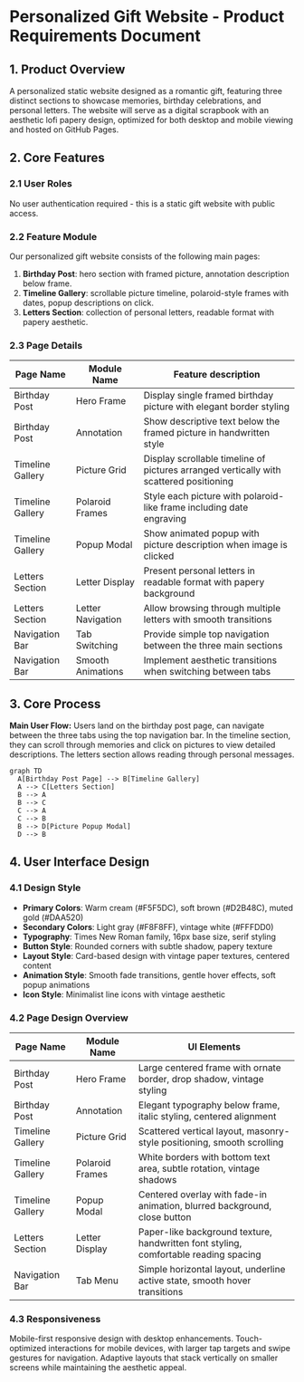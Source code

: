 # Personalized Gift Website - Product Requirements Document

## 1. Product Overview
A personalized static website designed as a romantic gift, featuring three distinct sections to showcase memories, birthday celebrations, and personal letters. The website will serve as a digital scrapbook with an aesthetic lofi papery design, optimized for both desktop and mobile viewing and hosted on GitHub Pages.

## 2. Core Features

### 2.1 User Roles
No user authentication required - this is a static gift website with public access.

### 2.2 Feature Module
Our personalized gift website consists of the following main pages:
1. **Birthday Post**: hero section with framed picture, annotation description below frame.
2. **Timeline Gallery**: scrollable picture timeline, polaroid-style frames with dates, popup descriptions on click.
3. **Letters Section**: collection of personal letters, readable format with papery aesthetic.

### 2.3 Page Details

| Page Name | Module Name | Feature description |
|-----------|-------------|---------------------|
| Birthday Post | Hero Frame | Display single framed birthday picture with elegant border styling |
| Birthday Post | Annotation | Show descriptive text below the framed picture in handwritten style |
| Timeline Gallery | Picture Grid | Display scrollable timeline of pictures arranged vertically with scattered positioning |
| Timeline Gallery | Polaroid Frames | Style each picture with polaroid-like frame including date engraving |
| Timeline Gallery | Popup Modal | Show animated popup with picture description when image is clicked |
| Letters Section | Letter Display | Present personal letters in readable format with papery background |
| Letters Section | Letter Navigation | Allow browsing through multiple letters with smooth transitions |
| Navigation Bar | Tab Switching | Provide simple top navigation between the three main sections |
| Navigation Bar | Smooth Animations | Implement aesthetic transitions when switching between tabs |

## 3. Core Process

**Main User Flow:**
Users land on the birthday post page, can navigate between the three tabs using the top navigation bar. In the timeline section, they can scroll through memories and click on pictures to view detailed descriptions. The letters section allows reading through personal messages.

```mermaid
graph TD
  A[Birthday Post Page] --> B[Timeline Gallery]
  A --> C[Letters Section]
  B --> A
  B --> C
  C --> A
  C --> B
  B --> D[Picture Popup Modal]
  D --> B
```

## 4. User Interface Design

### 4.1 Design Style
- **Primary Colors**: Warm cream (#F5F5DC), soft brown (#D2B48C), muted gold (#DAA520)
- **Secondary Colors**: Light gray (#F8F8FF), vintage white (#FFFDD0)
- **Typography**: Times New Roman family, 16px base size, serif styling
- **Button Style**: Rounded corners with subtle shadow, papery texture
- **Layout Style**: Card-based design with vintage paper textures, centered content
- **Animation Style**: Smooth fade transitions, gentle hover effects, soft popup animations
- **Icon Style**: Minimalist line icons with vintage aesthetic

### 4.2 Page Design Overview

| Page Name | Module Name | UI Elements |
|-----------|-------------|-------------|
| Birthday Post | Hero Frame | Large centered frame with ornate border, drop shadow, vintage styling |
| Birthday Post | Annotation | Elegant typography below frame, italic styling, centered alignment |
| Timeline Gallery | Picture Grid | Scattered vertical layout, masonry-style positioning, smooth scrolling |
| Timeline Gallery | Polaroid Frames | White borders with bottom text area, subtle rotation, vintage shadows |
| Timeline Gallery | Popup Modal | Centered overlay with fade-in animation, blurred background, close button |
| Letters Section | Letter Display | Paper-like background texture, handwritten font styling, comfortable reading spacing |
| Navigation Bar | Tab Menu | Simple horizontal layout, underline active state, smooth hover transitions |

### 4.3 Responsiveness
Mobile-first responsive design with desktop enhancements. Touch-optimized interactions for mobile devices, with larger tap targets and swipe gestures for navigation. Adaptive layouts that stack vertically on smaller screens while maintaining the aesthetic appeal.